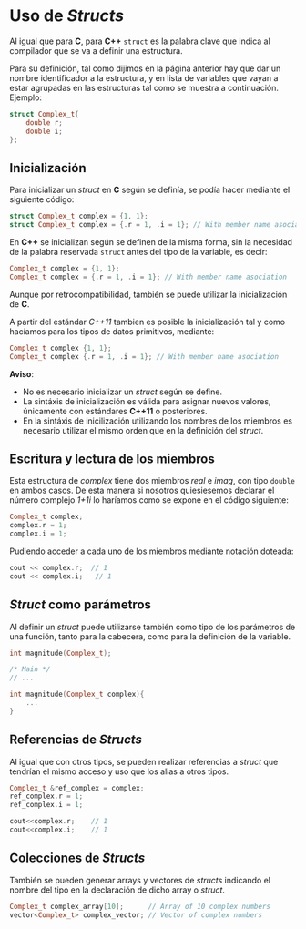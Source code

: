 # Uso de _Structs_

Al igual que para **C**, para **C++** `struct` es la palabra clave que indica al compilador que se va a definir una estructura.

Para su definición, tal como dijimos en la página anterior hay que dar un nombre identificador a la estructura, y en lista de variables que vayan a estar agrupadas en las estructuras tal como se muestra a continuación.  
Ejemplo:

```cpp
struct Complex_t{
    double r;
    double i;
};
```

## Inicialización 

Para inicializar un _struct_ en **C** según se definía, se podía hacer mediante el siguiente código:
```cpp
struct Complex_t complex = {1, 1};
struct Complex_t complex = {.r = 1, .i = 1}; // With member name asociation
```

En **C++** se inicializan según se definen de la misma forma, sin la necesidad de la palabra reservada `struct` antes del tipo de la variable, es decir:
```cpp
Complex_t complex = {1, 1};
Complex_t complex = {.r = 1, .i = 1}; // With member name asociation
```
Aunque por retrocompatibilidad, también se puede utilizar la inicialización de **C**.

A partir del estándar *C++11* tambien es posible la inicialización tal y como hacíamos para los tipos de datos primitivos, mediante:
```cpp
Complex_t complex {1, 1};
Complex_t complex {.r = 1, .i = 1}; // With member name asociation
```

**Aviso**: 
- No es necesario inicializar un _struct_ según se define. 
- La sintáxis de inicialización es válida para asignar nuevos valores, únicamente con estándares **C++11** o posteriores. 
- En la sintáxis de inicilización utilizando los nombres de los miembros es necesario utilizar el mismo orden que en la definición del _struct_.

## Escritura y lectura de los miembros
Esta estructura de _complex_ tiene dos miembros _real_ e _imag_, con tipo `double` en ambos casos. De esta manera si nosotros quiesiesemos declarar el número complejo _1+1i_ lo haríamos como se expone en el código siguiente:

```cpp
Complex_t complex;
complex.r = 1;
complex.i = 1;
```

Pudiendo acceder a cada uno de los miembros mediante notación doteada:

```cpp
cout << complex.r;  // 1
cout << complex.i;   // 1
```

## _Struct_ como parámetros
Al definir un _struct_ puede utilizarse también como tipo de los parámetros de una función, tanto para la cabecera, como para la definición de la variable.

```cpp
int magnitude(Complex_t);

/* Main */
// ...

int magnitude(Complex_t complex){
    ...
}
```

## Referencias de _Structs_

Al igual que con otros tipos, se pueden realizar referencias a _struct_ que tendrían el mismo acceso y uso que los alias a otros tipos.
```cpp
Complex_t &ref_complex = complex;
ref_complex.r = 1;
ref_complex.i = 1;

cout<<complex.r;    // 1
cout<<complex.i;    // 1
```

## Colecciones de _Structs_

También se pueden generar arrays y vectores de _structs_ indicando el nombre del tipo en la declaración de dicho array o _struct_.

```cpp
Complex_t complex_array[10];      // Array of 10 complex numbers
vector<Complex_t> complex_vector; // Vector of complex numbers
```
